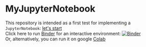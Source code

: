 # MyJupyterNotebook
This repository is intended as a first test for implementing a `JupyterNotebook`: 
[let's start](FirstPage/myFirstJN.ipynb)  
Click here to run [Binder](https://mybinder.org) for an interactive environment:
[![Binder](https://mybinder.org/badge_logo.svg)](https://mybinder.org/v2/gh/dinardo/JupyterNotebook/main)<br>
Or, alternatively, you can run it on google [Colab](https://colab.research.google.com)

